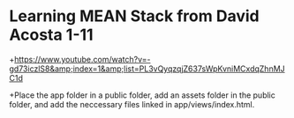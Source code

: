 # Learning MEAN Stack from David Acosta 1-11
+https://www.youtube.com/watch?v=-gd73iczlS8&amp;index=1&amp;list=PL3vQyqzqjZ637sWpKvniMCxdqZhnMJC1d 

+Place the app folder in a public folder, add an assets folder in the public folder, and add the neccessary files linked in app/views/index.html.
